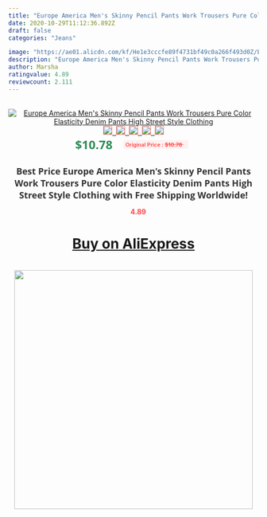 ```yaml
---
title: "Europe America Men's Skinny Pencil Pants Work Trousers Pure Color Elasticity Denim Pants High Street Style Clothing"
date: 2020-10-29T11:12:36.892Z
draft: false
categories: "Jeans"

image: "https://ae01.alicdn.com/kf/He1e3cccfe89f4731bf49c0a266f493d0Z/Europe-America-Men-s-Skinny-Pencil-Pants-Work-Trousers-Pure-Color-Elasticity-Denim-Pants-High-Street.jpg"
description: "Europe America Men's Skinny Pencil Pants Work Trousers Pure Color Elasticity Denim Pants High Street Style Clothing"
author: Marsha
ratingvalue: 4.89
reviewcount: 2.111
---
```

<br>
<div style="text-align: center;">
<a href="https://s.click.aliexpress.com/e/_A0nofL" target="_blank" rel="nofollow noopener noreferrer"><img alt="Europe America Men's Skinny Pencil Pants Work Trousers Pure Color Elasticity Denim Pants High Street Style Clothing" class="magnifier-image" src="https://ae01.alicdn.com/kf/He1e3cccfe89f4731bf49c0a266f493d0Z/Europe-America-Men-s-Skinny-Pencil-Pants-Work-Trousers-Pure-Color-Elasticity-Denim-Pants-High-Street.jpg_640x640.jpg">
<br>
<img style="border:1px solid salmon" src="https://ae01.alicdn.com/kf/He1e3cccfe89f4731bf49c0a266f493d0Z/Europe-America-Men-s-Skinny-Pencil-Pants-Work-Trousers-Pure-Color-Elasticity-Denim-Pants-High-Street.jpg_120x120.jpg">&nbsp;&nbsp;<img style="border:1px solid salmon" src="https://ae01.alicdn.com/kf/H008c6acb694e4640b497f30b6d7f863en/Europe-America-Men-s-Skinny-Pencil-Pants-Work-Trousers-Pure-Color-Elasticity-Denim-Pants-High-Street.jpg_120x120.jpg">&nbsp;&nbsp;<img style="border:1px solid salmon" src="https://ae01.alicdn.com/kf/H11e0460c3eef40f38ae7607bd372d7f15/Europe-America-Men-s-Skinny-Pencil-Pants-Work-Trousers-Pure-Color-Elasticity-Denim-Pants-High-Street.jpg_120x120.jpg">&nbsp;&nbsp;<img style="border:1px solid salmon" src="https://ae01.alicdn.com/kf/H8c785700fbd347c4a221c3b744433571S/Europe-America-Men-s-Skinny-Pencil-Pants-Work-Trousers-Pure-Color-Elasticity-Denim-Pants-High-Street.jpg_120x120.jpg">&nbsp;&nbsp;<img style="border:1px solid salmon" src="https://ae01.alicdn.com/kf/H45fa3c2af59c4edfacc6bda5a8355516j/Europe-America-Men-s-Skinny-Pencil-Pants-Work-Trousers-Pure-Color-Elasticity-Denim-Pants-High-Street.jpg_120x120.jpg"></a></div><br0>
<div style="text-align: center;"><span style="background-color: white; border: 0px; box-sizing: border-box; color: seagreen; display: inline-block; font-family: &quot;open sans&quot; , &quot;arial&quot; , &quot;helvetica&quot; , sans-serif , &quot;heiti&quot;; font-size: 24px; font-stretch: inherit; font-weight: 700; line-height: inherit; margin: 0px 10px 0px 0px; padding: 0px; vertical-align: middle;">$10.78 </span>
<span style="background: rgb(255 , 241 , 241); border-radius: 3px; border: 0px; box-sizing: border-box; color: #ff4747; display: inline-block; font-family: inherit; font-size: 12px; font-stretch: inherit; font-style: inherit; font-variant: inherit; font-weight: 600; line-height: inherit; margin: 0px; padding: 2px 5px; transform: scale(0.9); vertical-align: middle;">Original Price : <b style="text-decoration: line-through;">$10.78 </b> &nbsp;&nbsp;</span></div>
<h1 style="color: #333333; display: inline-block; font-family: &quot;open sans&quot; , &quot;arial&quot; , &quot;helvetica&quot; , sans-serif , &quot;heiti&quot;; font-size: 18px; font-stretch: inherit; font-weight: 700; text-align: center;">Best Price Europe America Men's Skinny Pencil Pants Work Trousers Pure Color Elasticity Denim Pants High Street Style Clothing with Free Shipping Worldwide!</h1>
<div style="color: #ff4747; text-align: center;">
<img src="https://4.bp.blogspot.com/-M0ZcTcb-5uY/XleCXlxnR4I/AAAAAAAAAEc/OrjgMkXV1oMQFaCRZj5HQwOCBcu3w1FegCPcBGAYYCw/s1600/star.png" style="height: 15px;">&nbsp;<b>4.89</b></div>
<div class="button_cont" align="center"><a class="buynow_a" href="https://s.click.aliexpress.com/e/_A0nofL" target="_blank" rel="nofollow noopener noreferrer"><H1>Buy on AliExpress</H1></a></div><br>
<div class="separator" style="clear: both; text-align: center;">
<img src="https://lh3.googleusercontent.com/-pTy5HemUv9M/XlePHvY0dAI/AAAAAAAAAE4/0nX5iRUoIWY8eMW9Dpxeirr157OZliDIgCLcBGAsYHQ/s1600/badge.gif" width="480">
</div>

